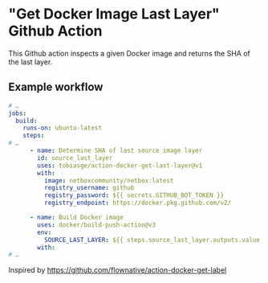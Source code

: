 # "Get Docker Image Last Layer" Github Action

This Github action inspects a given Docker image and returns the SHA of the last layer.

## Example workflow

````yaml
# …
jobs:
  build:
    runs-on: ubuntu-latest
    steps:
# …
      - name: Determine SHA of last source image layer
        id: source_last_layer
        uses: tobiasge/action-docker-get-last-layer@v1
        with:
          image: netboxcommunity/netbox:latest
          registry_username: github
          registry_password: ${{ secrets.GITHUB_BOT_TOKEN }}
          registry_endpoint: https://docker.pkg.github.com/v2/

      - name: Build Docker image
        uses: docker/build-push-action@v3
        env:
          SOURCE_LAST_LAYER: ${{ steps.source_last_layer.outputs.value }}
        with:
# …        
````
Inspired by https://github.com/flownative/action-docker-get-label